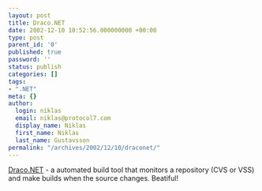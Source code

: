 ```yaml
---
layout: post
title: Draco.NET
date: 2002-12-10 10:52:56.000000000 +00:00
type: post
parent_id: '0'
published: true
password: ''
status: publish
categories: []
tags:
- ".NET"
meta: {}
author:
  login: niklas
  email: niklas@protocol7.com
  display_name: Niklas
  first_name: Niklas
  last_name: Gustavsson
permalink: "/archives/2002/12/10/draconet/"
---
```

[Draco.NET](http://draconet.sourceforge.net/) - a automated build tool that monitors a repository (CVS or VSS) and make builds when the source changes. Beatiful!

